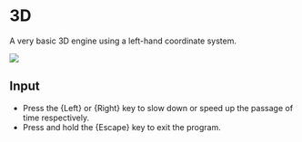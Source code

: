 # 3D

A very basic 3D engine using a left-hand coordinate system.

![](/res/image/3D.gif)

## Input
- Press the {Left} or {Right} key to slow down or speed up the passage of time respectively.
- Press and hold the {Escape} key to exit the program.







































